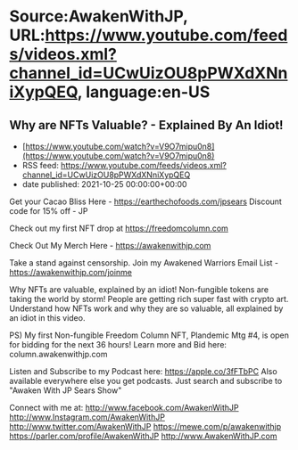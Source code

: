 # Source:AwakenWithJP, URL:https://www.youtube.com/feeds/videos.xml?channel_id=UCwUizOU8pPWXdXNniXypQEQ, language:en-US

## Why are NFTs Valuable? - Explained By An Idiot!
 - [https://www.youtube.com/watch?v=V9O7mipu0n8](https://www.youtube.com/watch?v=V9O7mipu0n8)
 - RSS feed: https://www.youtube.com/feeds/videos.xml?channel_id=UCwUizOU8pPWXdXNniXypQEQ
 - date published: 2021-10-25 00:00:00+00:00

Get your Cacao Bliss Here - https://earthechofoods.com/jpsears
Discount code for 15% off  - JP 

Check out my first NFT drop at https://freedomcolumn.com

Check Out My Merch Here - https://awakenwithjp.com

Take a stand against censorship. Join my Awakened Warriors Email List - https://awakenwithjp.com/joinme

Why NFTs are valuable, explained by an idiot! Non-fungible tokens are taking the world by storm! People are getting rich super fast with crypto art. Understand how NFTs work and why they are so valuable, all explained by an idiot in this video.

PS) My first Non-fungible Freedom Column NFT, Plandemic Mtg #4, is open for bidding for the next 36 hours! Learn more and Bid here: column.awakenwithjp.com

Listen and Subscribe to my Podcast here: 
https://apple.co/3fFTbPC
Also available everywhere else you get podcasts. Just search and subscribe to "Awaken With JP Sears Show"

Connect with me at: 
http://www.facebook.com/AwakenWithJP
http://www.Instagram.com/AwakenWithJP
http://www.twitter.com/AwakenWithJP
https://mewe.com/p/awakenwithjp
https://parler.com/profile/AwakenWithJP
http://www.AwakenWithJP.com

